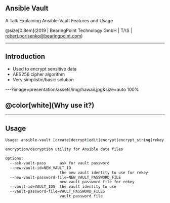 ## Ansible Vault

A Talk Explaining Ansible-Vault Features and Usage

@size[0.8em](2019 | BearingPoint Technology GmbH | T/\S | robert.porisenko@bearingpoint.com)

---

## Introduction

* Used to encrypt sensitive data
* AES256 cipher algorithm
* Very simplistic/basic solution

---?image=presentation/assets/img/hawaii.jpg&size=auto 100%

## @color[white](Why use it?)

---

## Usage

```bash
Usage: ansible-vault [create|decrypt|edit|encrypt|encrypt_string|rekey|view] [options] [vaultfile.yml]

encryption/decryption utility for Ansible data files

Options:
  --ask-vault-pass      ask for vault password
  --new-vault-id=NEW_VAULT_ID
                        the new vault identity to use for rekey
  --new-vault-password-file=NEW_VAULT_PASSWORD_FILE
                        new vault password file for rekey
  --vault-id=VAULT_IDS  the vault identity to use
  --vault-password-file=VAULT_PASSWORD_FILES
                        vault password file
```

